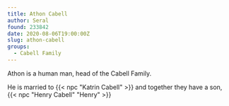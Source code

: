```yaml
---
title: Athon Cabell
author: Seral
found: 233842
date: 2020-08-06T19:00:00Z
slug: athon-cabell
groups:
  - Cabell Family
---
```


Athon is a human man, head of the Cabell Family.<!--more-->

He is married to {{< npc "Katrin Cabell" >}} and together they have a son, {{< npc "Henry Cabell" "Henry" >}}
